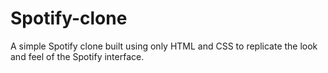# Spotify-clone
A simple Spotify clone built using only HTML and CSS to replicate the look and feel of the Spotify interface.
